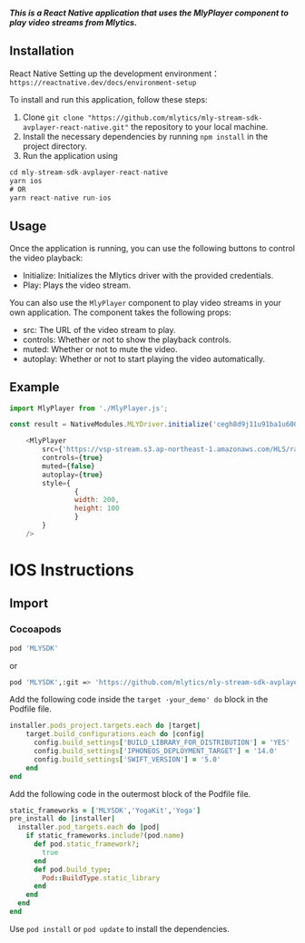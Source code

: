 ##### This is a React Native application that uses the MlyPlayer component to play video streams from Mlytics.

## Installation

React Native Setting up the development environment：`https://reactnative.dev/docs/environment-setup`

To install and run this application, follow these steps:

1. Clone `git clone "https://github.com/mlytics/mly-stream-sdk-avplayer-react-native.git"` the repository to your local machine.
2. Install the necessary dependencies by running `npm install` in the project directory.
3. Run the application using 
```js
cd mly-stream-sdk-avplayer-react-native
yarn ios
# OR
yarn react-native run-ios
```

## Usage

Once the application is running, you can use the following buttons to control the video playback:

- Initialize: Initializes the Mlytics driver with the provided credentials.
- Play: Plays the video stream. 

You can also use the `MlyPlayer` component to play video streams in your own application. The component takes the following props:

- src: The URL of the video stream to play.
- controls: Whether or not to show the playback controls.
- muted: Whether or not to mute the video.
- autoplay: Whether or not to start playing the video automatically. 

## Example

```js
import MlyPlayer from './MlyPlayer.js';

const result = NativeModules.MLYDriver.initialize('cegh8d9j11u91ba1u600');

    <MlyPlayer  
        src={'https://vsp-stream.s3.ap-northeast-1.amazonaws.com/HLS/raw/SpaceX.m3u8'} 
        controls={true} 
        muted={false}
        autoplay={true}
        style={
                { 
                width: 200, 
                height: 100
                }
        }
    />

```
  

# IOS Instructions

## Import

### Cocoapods

```bash
pod 'MLYSDK' 
```

or

```bash
pod 'MLYSDK',:git => 'https://github.com/mlytics/mly-stream-sdk-avplayer.git'
```

Add the following code inside the `target ·your_demo' do` block in the Podfile file.

```ruby
installer.pods_project.targets.each do |target|
    target.build_configurations.each do |config|
      config.build_settings['BUILD_LIBRARY_FOR_DISTRIBUTION'] = 'YES'
      config.build_settings['IPHONEOS_DEPLOYMENT_TARGET'] = '14.0'
      config.build_settings['SWIFT_VERSION'] = '5.0'
    end
end
```

Add the following code in the outermost block of the Podfile file.

```ruby
static_frameworks = ['MLYSDK','YogaKit','Yoga']
pre_install do |installer|
  installer.pod_targets.each do |pod|
    if static_frameworks.include?(pod.name)
      def pod.static_framework?;
        true
      end
      def pod.build_type;
        Pod::BuildType.static_library
      end
    end
  end
end
```

Use `pod install` or `pod update` to install the dependencies.


 